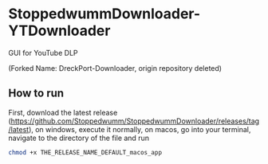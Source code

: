 # StoppedwummDownloader-YTDownloader
GUI for YouTube DLP

(Forked Name: DreckPort-Downloader, origin repository deleted)

## How to run

First, download the latest release (<https://github.com/Stoppedwumm/StoppedwummDownloader/releases/tag/latest>), on windows, execute it normally, on macos, go into your terminal, navigate to the directory of the file and run
```zsh
chmod +x THE_RELEASE_NAME_DEFAULT_macos_app
```
